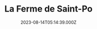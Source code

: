 ---
date: 2023-08-14T05:14:39.000Z
title: La Ferme de Saint-Po
latitude: 50.90675309426798
longitude: 1.6860236436725742
category: checkin
---